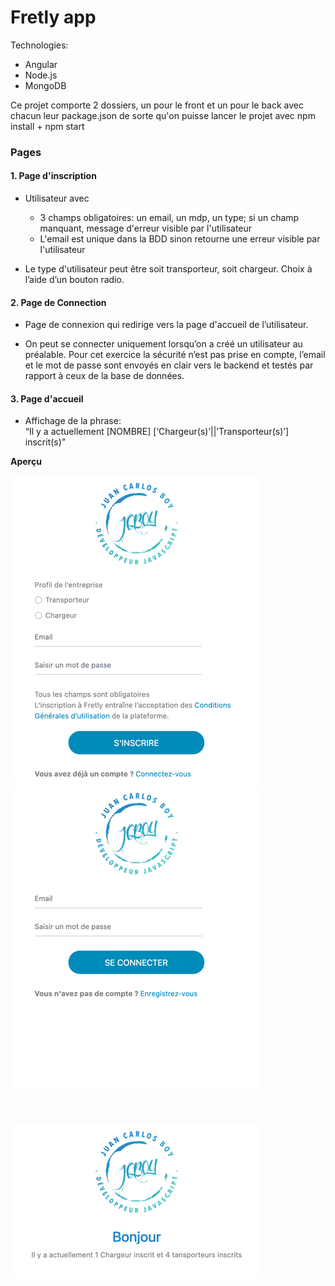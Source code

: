 # Fretly app

Technologies:

- Angular
- Node.js
- MongoDB

Ce projet comporte 2 dossiers, un pour le front et un pour le back avec chacun leur
package.json de sorte qu'on puisse lancer le projet avec npm install + npm start

### Pages

#### 1. Page d'inscription
   
- Utilisateur avec 
  - 3 champs obligatoires: un email, un mdp, un type; si un champ manquant,
   message d'erreur visible par l'utilisateur
  - L'email est unique dans la BDD sinon retourne une erreur visible par l'utilisateur
    
- Le type d'utilisateur peut être soit transporteur, soit chargeur. Choix à l’aide d’un bouton radio.

#### 2. Page de Connection

- Page de connexion qui redirige vers la page d'accueil de l’utilisateur.

- On peut se connecter uniquement lorsqu’on a créé un utilisateur au préalable. 
  Pour cet exercice la sécurité n’est pas prise en compte, l’email et le 
  mot de passe sont envoyés en clair vers le backend et testés par rapport 
  à ceux de la base de données.

#### 3. Page d'accueil

- Affichage de la phrase:<br>
   “Il y a actuellement [NOMBRE] [‘Chargeur(s)’||’Transporteur(s)’] inscrit(s)”

**Aperçu**

![alt text](./frontend/src/assets/images/fretlyapp-02.png) ![alt text](./frontend/src/assets/images/fretlyapp-01.png) 

<br>

![alt text](./frontend/src/assets/images/fretlyapp-03.png)
